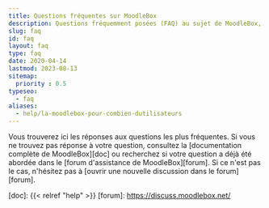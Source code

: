 ```yaml
---
title: Questions fréquentes sur MoodleBox
description: Questions fréquemment posées (FAQ) au sujet de MoodleBox, un petit appareil mobile bon marché qui fonctionne sans Internet, combinant un point d'accès sans fils avec un serveur Moodle complet.
slug: faq
id: faq
layout: faq
type: faq
date: 2020-04-14
lastmod: 2023-08-13
sitemap:
  priority : 0.5
typeseo:
  - faq
aliases:
  - help/la-moodlebox-pour-combien-dutilisateurs
---
```

Vous trouverez ici les réponses aux questions les plus fréquentes. Si vous ne trouvez pas réponse à votre question, consultez la [documentation complète de MoodleBox][doc] ou recherchez si votre question a déjà été abordée dans le [forum d'assistance de MoodleBox][forum]. Si ce n'est pas le cas, n'hésitez pas à [ouvrir une nouvelle discussion dans le forum][forum].

<!-- Ces questions fréquemment posées abordent les questions propres à MoodleBox. Les questions fréquentes concernant la plateforme Moodle ou l'appareil Raspberry Pi trouveront des réponses plus complètes dans leurs documentations respectives:
- [Documentation Moodle](https://docs.moodle.org/fr) et [forum de discussion Moodle](https://moodle.org/course/view.php?id=20) (en français)
- [Forum de discussion Raspberry Pi](https://www.raspberrypi.org/forums/)
-->

  [doc]: {{< relref "help" >}}
  [forum]: https://discuss.moodlebox.net/

